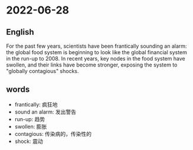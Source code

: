 # 2022-06-28


## English
For the past few years, scientists have been
frantically sounding an alarm: the global
food system is beginning to look like the 
global financial system in the run-up to 2008.
In recent years, key nodes in the food system
have swollen, and their links have become 
stronger, exposing the system to "globally 
contagious" shocks.

## words
* frantically: 疯狂地
* sound an alarm: 发出警告
* run-up: 趋势
* swollen: 膨胀
* contagious: 传染病的，传染性的
* shock: 震动
